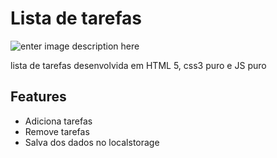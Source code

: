# Lista de tarefas
![enter image description here](https://i.imgur.com/hwkeqfJ.gif)


lista de tarefas desenvolvida em HTML 5, css3 puro e JS puro
## Features

 - Adiciona tarefas
 - Remove tarefas
 - Salva dos dados no localstorage

